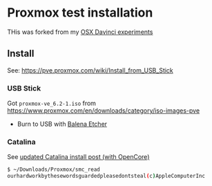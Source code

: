 # Proxmox test installation

THis was forked from my [OSX Davinci experiments](https://github.com/daneroo/osx-install-davinci/blob/master/Proxmox.md)

## Install

See: <https://pve.proxmox.com/wiki/Install_from_USB_Stick>

### USB Stick

Got `proxmox-ve_6.2-1.iso` from <https://www.proxmox.com/en/downloads/category/iso-images-pve>

- Burn to USB with [Balena Etcher](https://www.balena.io/etcher/)

### Catalina

See [updated Catalina install post (with OpenCore)](https://www.nicksherlock.com/2020/04/installing-macos-catalina-on-proxmox-with-opencore/)

```bash
$ ~/Downloads/Proxmox/smc_read
ourhardworkbythesewordsguardedpleasedontsteal(c)AppleComputerInc
```
